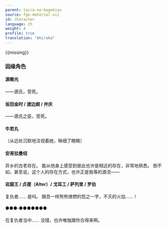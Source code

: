 ```yaml
---
parent: taira-no-kagekiyo
source: fgo-material-xii
id: character
language: zh
weight: 4
profile: true
translation: "Akiraka"
---
```


{{missing}}

### 因缘角色

#### 源赖光

——源氏，受死。

#### 坂田金时 / 渡边纲 / 弁庆

——源氏之臣，受死。

#### 牛若丸

（从远处沉默地注视着她，眯细了眼睛）

#### 安哥拉曼纽

异乡的古老存在。
能从他身上感受到彼此也许是相近的存在，非常地熟悉。
倒不如，甚至说，这个人的存在方式，也许正是我等的源流——

#### 岩窟王 / 贞德（Alter）/ 戈耳工 / 萨列里 / 罗伯

复仇者……
是吗。
跟吾一样熊熊燎燃的怨之一字，不灭的火焰……！

#### ●●●·●●●●●●●

在复仇者当中……
没错，也许唯独跟你合得来啊。
